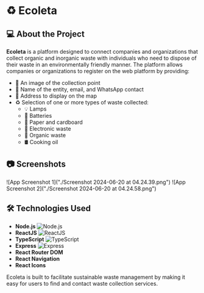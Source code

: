# ♻️ Ecoleta

## 💻 About the Project

**Ecoleta** is a platform designed to connect companies and organizations that collect organic and inorganic waste with individuals who need to dispose of their waste in an environmentally friendly manner. The platform allows companies or organizations to register on the web platform by providing:
- 📸 An image of the collection point
- 📛 Name of the entity, email, and WhatsApp contact
- 📍 Address to display on the map
- ♻️ Selection of one or more types of waste collected:
  - 💡 Lamps
  - 🔋 Batteries
  - 📄 Paper and cardboard
  - 📱 Electronic waste
  - 🌱 Organic waste
  - 🛢️ Cooking oil

## 📷 Screenshots
![App Screenshot 1]("./Screenshot 2024-06-20 at 04.24.39.png")
![App Screenshot 2]("./Screenshot 2024-06-20 at 04.24.58.png")

## 🛠 Technologies Used
- **Node.js** ![Node.js](https://img.icons8.com/color/48/000000/nodejs.png)
- **ReactJS** ![ReactJS](https://img.icons8.com/color/48/000000/react-native.png)
- **TypeScript** ![TypeScript](https://img.icons8.com/color/48/000000/typescript.png)
- **Express** ![Express](https://img.icons8.com/officel/40/000000/express.png)
- **React Router DOM**
- **React Navigation**
- **React Icons**

Ecoleta is built to facilitate sustainable waste management by making it easy for users to find and contact waste collection services.
